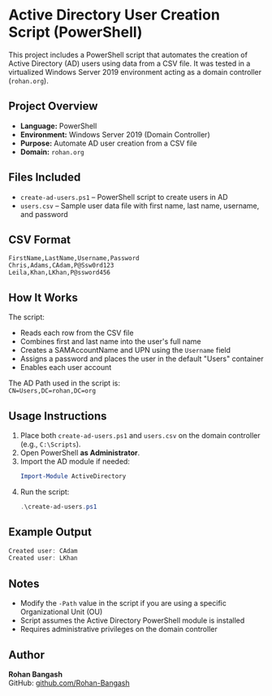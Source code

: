 # Active Directory User Creation Script (PowerShell)

This project includes a PowerShell script that automates the creation of Active Directory (AD) users using data from a CSV file. It was tested in a virtualized Windows Server 2019 environment acting as a domain controller (`rohan.org`).

## Project Overview

- **Language:** PowerShell  
- **Environment:** Windows Server 2019 (Domain Controller)  
- **Purpose:** Automate AD user creation from a CSV file  
- **Domain:** `rohan.org`

## Files Included

- `create-ad-users.ps1` – PowerShell script to create users in AD  
- `users.csv` – Sample user data file with first name, last name, username, and password

## CSV Format

```csv
FirstName,LastName,Username,Password
Chris,Adams,CAdam,P@Ssw0rd123
Leila,Khan,LKhan,P@ssword456
```

## How It Works

The script:
- Reads each row from the CSV file
- Combines first and last name into the user's full name
- Creates a SAMAccountName and UPN using the `Username` field
- Assigns a password and places the user in the default "Users" container
- Enables each user account

The AD Path used in the script is:  
`CN=Users,DC=rohan,DC=org`

## Usage Instructions

1. Place both `create-ad-users.ps1` and `users.csv` on the domain controller (e.g., `C:\Scripts`).
2. Open PowerShell **as Administrator**.
3. Import the AD module if needed:
   ```powershell
   Import-Module ActiveDirectory
   ```
4. Run the script:
   ```powershell
   .\create-ad-users.ps1
   ```

## Example Output

```powershell
Created user: CAdam
Created user: LKhan
```

## Notes

- Modify the `-Path` value in the script if you are using a specific Organizational Unit (OU)  
- Script assumes the Active Directory PowerShell module is installed  
- Requires administrative privileges on the domain controller

## Author

**Rohan Bangash**  
GitHub: [github.com/Rohan-Bangash](https://github.com/Rohan-Bangash)
